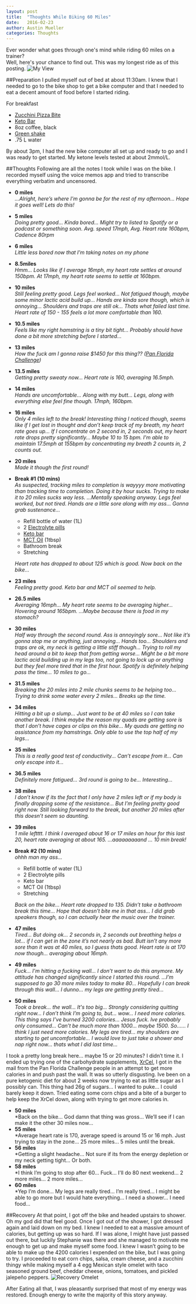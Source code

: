 ```yaml
---
layout: post
title:  "Thoughts While Biking 60 Miles"
date:   2016-02-23
author: Austin Mueller
categories: Thoughts
---
```

Ever wonder what goes through one's mind while riding 60 miles on a trainer?<br>
Well, here's your chance to find out.  This was my longest ride as of this posting.
![My View](/images/OnTheBike1.jpg)

##Preparation
I pulled myself out of bed at about 11:30am.  I knew that I needed to go to the bike shop to get a bike computer and that I needed to eat a decent amount of food before I started riding.

For breakfast

- [Zucchini Pizza Bite](http://www.sugarfreemom.com/recipes/mini-zucchini-pizza-bites/)
- [Keto Bar](http://www.ketobars.com/collections/frontpage/products/keto-bars-10-pack)
- 8oz coffee, black
- [Green shake](https://www.instagram.com/p/BB2vtFPihjJ/?taken-by=austinrmueller)
- .75 L water

By about 3pm, I had the new bike computer all set up and ready to go and I was ready to get started.  My ketone levels tested at about 2mmol/L.

##Thoughts
Following are all the notes I took while I was on the bike.  I recorded myself using the voice memos app and tried to transcribe everything verbatim and uncensored.

- **0 miles**<br>
     *...Alright, here’s where I’m gonna be for the rest of my afternoon...  Hope it goes well!  Lets do this!*
- **5 miles**<br>
     *Doing pretty good...  Kinda bored...  Might try to listed to Spotify or a podcast or something soon.
     Avg. speed 17mph, Avg. Heart rate 160bpm, Cadence 80rpm*
- **6 miles**<br>
     *Little less bored now that I’m taking notes on my phone*
- **8.5miles**<br>
     *Hmm...  Looks like if I average 16mph, my heart rate settles at around 150bpm.  At 17mph, my heart rate seems to settle at 160bpm.*
- **10 miles**<br>
     *Still feeling pretty good.  Legs feel worked...  Not fatigued though, maybe some minor lactic acid build up...  Hands are kinda sore though, which is annoying...  Shoulders and traps are still ok...  Thats what failed last time.  Heart rate of 150 - 155 feels a lot more comfortable than 160.*
- **10.5 miles**<br>
     *Feels like my right hamstring is a tiny bit tight...  Probably should have done a bit more stretching before I started...*
- **13 miles**<br>
     *How the fuck am I gonna raise $1450 for this thing?? ([Pan Florida Challenge](http://panfloridachallenge.racepartner.com/Fundraising/armueller))*
- **13.5 miles**<br>
     *Getting pretty sweaty now...
     Heart rate is 160, averaging 16.5mph.*
- **14 miles**<br>
     *Hands are uncomfortable...  Along with my butt...  Legs, along with everything else feel fine though.
     17mph, 160bpm.*
- **16 miles**<br>
     *Only 4 miles left to the break!  Interesting thing I noticed though, seems like if I get lost in thought and don’t keep track of my breath, my heart rate goes up...  If I concentrate on 2 second in, 2 seconds out, my heart rate drops pretty significantly...  Maybe 10 to 15 bpm.  I'm able to maintain 17.5mph at 155bpm by concentrating my breath 2 counts in, 2 counts out.*
- **20 miles**<br>
     *Made it though the first round!*
- **Break #1 (10 mins)**<br>
     *As suspected, tracking miles to completion is wayyyy more motivating than tracking time to completion.  Doing it by hour sucks.  Trying to make it to 20 miles sucks way less.  ...Mentally speaking anyway.
     Legs feel worked, but not tired.  Hands are a little sore along with my ass...  Gonna grab sustenance...*
     - Refill bottle of water (1L)
     - 2 [Electrolyte pills](http://www.hammernutrition.com/products/endurolytes.elt.html)
     - [Keto bar](http://www.ketobars.com/collections/frontpage/products/keto-bars-10-pack)
     - [MCT Oil](http://www.amazon.com/NOW-Foods-100%25-32-Fluid-Ounces/dp/B0019LRY8A/ref=sr_1_1) (1tbsp)
     - Bathroom break
     - Stretching

     *Heart rate has dropped to about 125 which is good.  Now back on the bike...*
- **23 miles**<br>
     *Feeling pretty good.  Keto bar and MCT oil seemed to help.*
- **26.5 miles**<br>
     *Averaging 16mph...  My heart rate seems to be averaging higher...  Hovering around 165bpm.  ...Maybe because there is food in my stomach?*
- **30 miles**<br>
     *Half way through the second round.  Ass is annoyingly sore...  Not like it’s gonna stop me or anything, just annoying...  Hands too...  Shoulders and traps are ok, my neck is getting a little stiff though...  Trying to roll my head around a bit to keep that from getting worse...  Might be a bit more lactic acid building up in my legs too, not going to lock up or anything but they feel more tired that in the first hour.  Spotify is definitely helping pass the time...  10 miles to go...*
- **31.5 miles**<br>
     *Breaking the 20 miles into 2 mile chunks seems to be helping too...  Trying to drink some water every 2 miles...  Breaks up the time.*
- **34 miles**<br>
     *Hitting a bit up a slump...  Just want to be at 40 miles so I can take another break.  I think maybe the reason my quads are getting sore is that I don’t have cages or clips on this bike...  My quads are getting no assistance from my hamstrings.  Only able to use the top half of my legs...*
- **35 miles**<br>
     *This is a really good test of conductivity...  Can’t escape from it...  Can only escape into it...*
- **36.5 miles**<br>
     *Definitely more fatigued...  3rd round is going to be...  Interesting...*
- **38 miles**<br>
     *I don’t know if its the fact that I only have 2 miles left or if my body is finally dropping some of the resistance...  But I’m feeling pretty good right now.  Still looking forward to the break, but another 20 miles after this doesn’t seem so daunting.*
- **39 miles**<br>
     *1 mile leftttt.  I think I averaged about 16 or 17 miles an hour for this last 20, heart rate averaging at about 165.
     ...aaaaaaaaand ... 10 min break!*
- **Break #2 (10 mins)**<br>
     *ohhh man my ass...*

     - Refill bottle of water (1L)
     - 2 Electrolyte pills
     - Keto bar
     - MCT Oil (1tbsp)
     - Stretching

     *Back on the bike...  Heart rate dropped to 135.  Didn’t take a bathroom break this time...  Hope that doesn’t bite me in that ass...  I did grab speakers though, so I can actually hear the music over the trainer.*

- **47 miles**<br>
     *Tired...  But doing ok...  2 seconds in, 2 seconds out breathing helps a lot... if I can get in the zone it’s not nearly as bad.  Butt isn’t any more sore than it was at 40 miles, so I guess thats good.  Heart rate is at 170 now though... averaging about 16mph.*
- **49 miles**<br>
     *Fuck...  I'm hitting a fucking wall...  I don’t want to do this anymore.  My attitude has changed significantly since I started this round.  ...I’m supposed to go 30 more miles today to make 80...  Hopefully I can break through this wall... I dunno... my legs are getting pretty tired...*
- **50 miles**<br>
     *Took a break... the wall...  It's too big...  Strongly considering quitting right now...  I don’t think I’m going to, but... wow...  I need more calories.  This thing says I’ve burned 3200 calories... Jesus fuck.  Ive probably only consumed...  Can’t be much more than 1000... maybe 1500.   So...... I think I just need more calories.
     My legs are tired... my shoulders are starting to get uncomfortable...  I would love to just take a shower and nap right now... thats what I did last time...*

I took a pretty long break here... maybe 15 or 20 minutes?  I didn’t time it.
I ended up trying one of the carbohydrate supplements, [XrCel](https://secure.xrcel.com/index.php?route=common/home), I got in the mail from the Pan Florida Challenge people in an attempt to get more calories in and push past the wall.  It was so utterly disgusting.  Ive been on a pure ketogenic diet for about 2 weeks now trying to eat as little sugar as I possibly can.  This thing had 26g of sugars... I wanted to puke... I could barely keep it down.  Tried eating some corn chips and a bite of a burger to help keep the XrCel down, along with trying to get more calories in.

- **50 miles**<br>
     *Back on the bike...  God damn that thing was gross...  We’ll see if I can make it the other 30 miles now...
- **55 miles**<br>
     *Average heart rate is 170, average speed is around 15 or 16 mph.  Just trying to stay in the zone...  25 more miles...  5 miles until the break.
- **56 miles**<br>
     *Getting a slight headache...  Not sure if its from the energy depletion or my neck getting tight...  Or both.
- **58 miles**<br>
     *I think I’m going to stop after 60...  Fuck...  I'll do 80 next weekend...  2 more miles... 2 more miles...
- **60 miles**<br>
     *Yep I’m done...  My legs are really tired...  I’m really tired...  I might be able to go more but I would hate everything...
     I need a shower...  I need food...

##Recovery
At that point, I got off the bike and headed upstairs to shower.  Oh my god did that feel good.  Once I got out of the shower, I got dressed again and laid down on my bed.  I knew I needed to eat a massive amount of calories, but getting up was so hard.  If I was alone, I might have just passed out there, but luckily Stephanie was there and she managed to motivate me enough to get up and make myself some food.  I knew I wasn’t going to be able to make up the 4200 calories I expended on the bike, but I was going to try.  I proceeded to eat corn chips, salsa, cream cheese, and a zucchini thingy while making myself a 4 egg Mexican style omelet with taco seasoned ground beef, cheddar cheese, onions, tomatoes, and pickled jalepeño peppers.
![Recovery Omelet](/images/RecoveryOmelet.jpg)

After Eating all that, I was pleasantly surprised that most of my energy was restored.  Enough energy to write the majority of this story anyway.